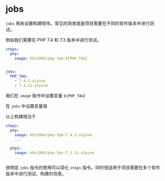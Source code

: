 # jobs

`jobs` 用来设置构建矩阵。常见的场景就是项目需要在不同的软件版本中进行测试。

例如我们需要在 PHP 7.4 和 7.3 版本中进行测试。

```yaml
steps:
  php:
    image: khs1994/php-fpm:${PHP_TAG}
    ...

jobs:
  PHP_TAG:
    - 7.4.3-alpine
    - 7.3.11-alpine    
```

我们在 `image` 指令中设置变量 `${PHP_TAG}`

在 `jobs` 中设置变量值

以上构建相当于

```yaml
steps:
  php:
    image: khs1994/php-fpm:7.4.3-alpine
    ...

  php2:
    image: khs1994/php-fpn:7.3.11-alpine
    ...
```

很明显 `jobs` 指令的使用可以简化 `steps` 指令。同时很适用于项目需要在多个软件版本中进行测试、构建的场景。
